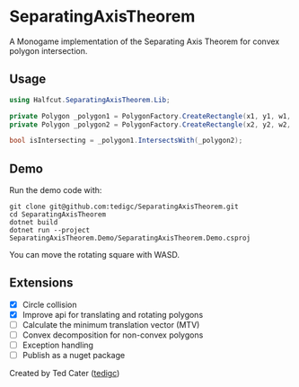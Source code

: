 # SeparatingAxisTheorem

A Monogame implementation of the Separating Axis Theorem for convex polygon intersection.

## Usage

```c#
using Halfcut.SeparatingAxisTheorem.Lib;

private Polygon _polygon1 = PolygonFactory.CreateRectangle(x1, y1, w1, h2);
private Polygon _polygon2 = PolygonFactory.CreateRectangle(x2, y2, w2, h2);

bool isIntersecting = _polygon1.IntersectsWith(_polygon2);
```

## Demo

Run the demo code with:

```shell
git clone git@github.com:tedigc/SeparatingAxisTheorem.git
cd SeparatingAxisTheorem
dotnet build
dotnet run --project SeparatingAxisTheorem.Demo/SeparatingAxisTheorem.Demo.csproj
```

You can move the rotating square with WASD.

## Extensions

- [x] Circle collision
- [x] Improve api for translating and rotating polygons
- [ ] Calculate the minimum translation vector (MTV)
- [ ] Convex decomposition for non-convex polygons
- [ ] Exception handling
- [ ] Publish as a nuget package

Created by Ted Cater ([tedigc](https://github.com/tedigc))
